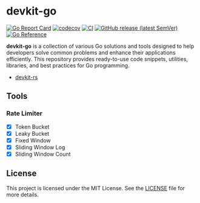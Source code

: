 # devkit-go

[![Go Report Card](https://goreportcard.com/badge/github.com/hedon954/devkit-go)](https://goreportcard.com/report/github.com/hedon954/devkit-go)
[![codecov](https://codecov.io/gh/hedon954/devkit-go/graph/badge.svg?token=RtwHYWTrso)](https://codecov.io/gh/hedon954/devkit-go)
[![CI](https://github.com/hedon954/devkit-go/workflows/build/badge.svg)](https://github.com/hedon954/devkit-go/actions)
[![GitHub release (latest SemVer)](https://img.shields.io/github/v/release/hedon954/devkit-go?sort=semver)](https://github.com/hedon954/devkit-go/releases)
[![Go Reference](https://pkg.go.dev/badge/github.com/hedon954/devkit-go.svg)](https://pkg.go.dev/github.com/hedon954/devkit-go)


**devkit-go** is a collection of various Go solutions and tools designed to help developers solve common problems and enhance their applications efficiently. This repository provides ready-to-use code snippets, utilities, libraries, and best practices for Go programming.

- [devkit-rs](https://github.com/hedon954/devkit-rs)

## Tools

### Rate Limiter

- [x] Token Bucket
- [x] Leaky Bucket
- [x] Fixed Window
- [x] Sliding Window Log
- [x] Sliding Window Count

## License

This project is licensed under the MIT License. See the [LICENSE](LICENSE) file for more details.

